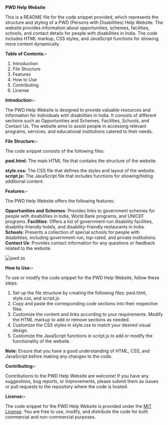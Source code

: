 **PWD Help Website**

This is a README file for the code snippet provided, which represents the structure and styling of a PWD (Persons with Disabilities) Help Website.
The website provides information about opportunities, schemes, facilities, schools, and contact details for people with disabilities in India.
The code includes HTML markup, CSS styles, and JavaScript functions for showing more content dynamically.

**Table of Contents:-**

1. Introduction
2. File Structure
3. Features
4. How to Use
5. Contributing
6. License
   
**Introduction:-**

The PWD Help Website is designed to provide valuable resources and information for individuals with disabilities in India.
It consists of different sections such as Opportunities and Schemes, Facilities, Schools, and Contact Us.
The website aims to assist people in accessing relevant programs, services, and educational institutions catered to their needs.

**File Structure:-**

The code snippet consists of the following files:

**pwd.html:** The main HTML file that contains the structure of the website.

**style.css:** The CSS file that defines the styles and layout of the website.
**script.js:** The JavaScript file that includes functions for showing/hiding additional content.

**Features:-**

The PWD Help Website offers the following features:

**Opportunities and Schemes**: Provides links to government schemes for people with disabilities in India, World Bank programs, and UNICEF programs.
**Facilities**: Offers a list of government-run disability facilities, disability-friendly hotels, and disability-friendly restaurants in India.
**Schools**: Presents a collection of special schools for people with disabilities, including government-run, top-rated, and private institutions.
**Contact Us**: Provides contact information for any questions or feedback related to the website.

![pwd ss](https://github.com/NupurHardiya/projects/assets/113535580/be2d5773-a8ce-4816-bb6b-8bfa1496ae85)

**How to Use:-**

To use or modify the code snippet for the PWD Help Website, follow these steps:

1. Set up the file structure by creating the following files: pwd.html, style.css, and script.js.
2. Copy and paste the corresponding code sections into their respective files.
3. Customize the content and links according to your requirements. Modify the HTML markup to add or remove sections as needed.
4. Customize the CSS styles in style.css to match your desired visual design.
5. Customize the JavaScript functions in script.js to add or modify the functionality of the website.
   
**Note:** Ensure that you have a good understanding of HTML, CSS, and JavaScript before making any changes to the code.

**Contributing:-**

Contributions to the PWD Help Website are welcome! If you have any suggestions, bug reports, or improvements, please submit them as issues
or pull requests to the repository where the code is hosted.

**License:-**

The code snippet for the PWD Help Website is provided under the [MIT License](https://opensource.org/license/mit/). 
You are free to use, modify, and distribute the code for both commercial and non-commercial purposes. 
